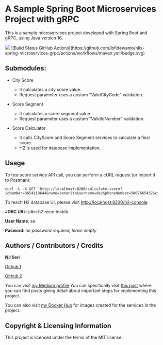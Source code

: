 # A Sample Spring Boot Microservices Project with gRPC
This is a sample microservices project developed with Spring Boot and gRPC, using Java version 16.

<img src="https://img.shields.io/badge/Language-Java-orange.svg">
![Build Status GitHub Actions](https://github.com/lofidewanto/nils-spring-microservices-grpc/actions/workflows/maven.yml/badge.svg)

## Submodules:
- City Score
    - It calculates a city score value.
    - Request parameter uses a custom "ValidCityCode" validation.

- Score Segment
    - It calculates a score segment value.
    - Request parameter uses a custom "ValidIdNumber" validation.

- Score Calculator
    - It calls CityScore and Score Segment services to calculate a final score.
    - H2 is used for database implementation.

## Usage
To test score service API call, you can perform a cURL request (or import it to Postman):
```
curl -L -X GET 'http://localhost:8200/calculate-score?idNumber=3654118644&name=senorita&surname=dev&phoneNumber=5007665432&cityCode=-35&incomeBracketMultiplierId=1'
```
To reach H2 database UI, please visit [http://localhost:8200/h2-console](http://localhost:8200/h2-console).

**JDBC URL**: jdbc:h2:mem:testdb

**User Name**: sa

**Pasword**: _no password required, leave empty_

## Authors / Contributors / Credits
**Nil Seri**

[Github 1](https://github.com/senoritadeveloper01)

[Github 2](https://github.com/nilseri01)

You can visit [my Medium profile](https://senoritadeveloper.medium.com/) 
You can specifically visit [this post](https://senoritadeveloper.medium.com/grpc-implementation-with-spring-boot-7d6f98349d27) where you can find posts giving detail about important steps for implementing this project.

You can also visit [my Docker Hub](https://hub.docker.com/u/nilseri) for images created for the services in the project.

## Copyright & Licensing Information
This project is licensed under the terms of the MIT license.
